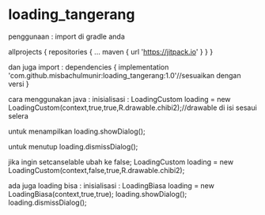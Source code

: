 # loading_tangerang

penggunaan :
  import di gradle anda 

  allprojects {
		repositories {
			...
			maven { url 'https://jitpack.io' }
		}
	}
  
  dan juga import :
  dependencies {
	        implementation 'com.github.misbachulmunir:loading_tangerang:1.0'//sesuaikan dengan versi
	}
  
  cara menggunakan
  java :
  inisialisasi :
  LoadingCustom loading = new LoadingCustom(context,true,true,R.drawable.chibi2);//drawable di isi sesaui selera
  
  untuk menampilkan
  loading.showDialog();
  
  untuk menutup
  loading.dismissDialog();
  
  jika ingin setcanselable ubah ke false; 
  LoadingCustom loading = new LoadingCustom(context,false,true,R.drawable.chibi2);
  
  ada juga loading bisa :
  inisialisasi :
  LoadingBiasa loading = new LoadingBiasa(context,true,true);
  loading.showDialog();
  loading.dismissDialog();
